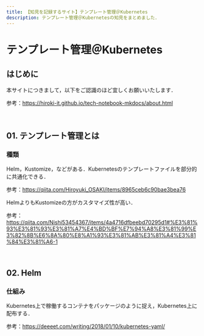 ```yaml
---
title: 【知見を記録するサイト】テンプレート管理＠Kubernetes
description: テンプレート管理＠Kubernetesの知見をまとめました．
---
```


# テンプレート管理＠Kubernetes

## はじめに

本サイトにつきまして，以下をご認識のほど宜しくお願いいたします．

参考：https://hiroki-it.github.io/tech-notebook-mkdocs/about.html

<br>

## 01. テンプレート管理とは

### 種類

Helm，Kustomize，などがある．Kubernetesのテンプレートファイルを部分的に共通化できる．

参考：https://qiita.com/Hiroyuki_OSAKI/items/8965ceb6c90bae3bea76

HelmよりもKustomizeの方がカスタマイズ性が高い．

参考：https://qiita.com/Nishi53454367/items/4a4716dfbeebd70295d1#%E3%81%93%E3%81%93%E3%81%A7%E4%BD%BF%E7%94%A8%E3%81%99%E3%82%8B%E6%8A%80%E8%A1%93%E3%81%AB%E3%81%A4%E3%81%84%E3%81%A6-1

<br>

## 02. Helm

### 仕組み

Kubernetes上で稼働するコンテナをパッケージのように捉え，Kubernetes上に配布する．

参考：https://deeeet.com/writing/2018/01/10/kubernetes-yaml/

